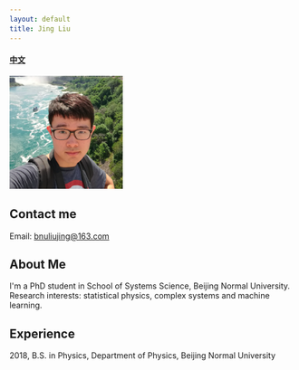 ```yaml
---
layout: default
title: Jing Liu
---
```



#### [中文](https://bnusss.github.io/person/liu-jing-zh.html)


<img src="/img/people/liujing.png" height="200px"  />


## Contact me

Email: bnuliujing@163.com

## About Me

I'm a PhD student in School of Systems Science, Beijing Normal University. 
Research interests: statistical physics, complex systems and machine learning.

## Experience

2018, B.S. in Physics, Department of Physics, Beijing Normal University



